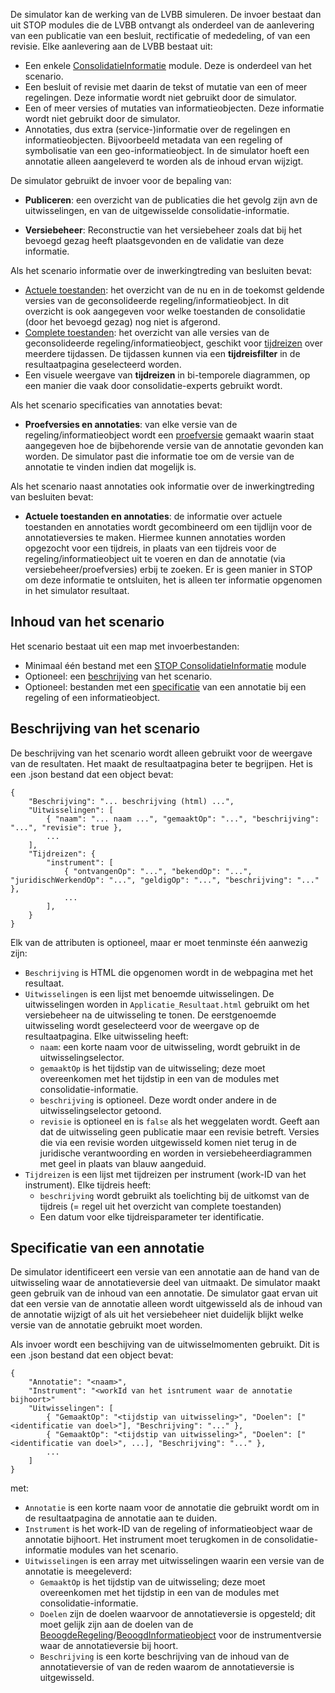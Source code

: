 De simulator kan de werking van de LVBB simuleren. De invoer bestaat dan uit STOP modules die de LVBB ontvangt als onderdeel van de aanlevering van een publicatie van een besluit, rectificatie of mededeling, of van een revisie. Elke aanlevering aan de LVBB bestaat uit:

* Een enkele [ConsolidatieInformatie](@@@STOP_Documentatie_Url@@@data_xsd_Element_data_ConsolidatieInformatie.html) module. Deze is onderdeel van het scenario.
* Een besluit of revisie met daarin de tekst of mutatie van een of meer regelingen. Deze informatie wordt niet gebruikt door de simulator.
* Een of meer versies of mutaties van informatieobjecten. Deze informatie wordt niet gebruikt door de simulator.
* Annotaties, dus extra (service-)informatie over de regelingen en informatieobjecten. Bijvoorbeeld metadata van een regeling of symbolisatie van een geo-informatieobject. In de simulator hoeft een annotatie alleen aangeleverd te worden als de inhoud ervan wijzigt.

De simulator gebruikt de invoer voor de bepaling van:
* **Publiceren**: een overzicht van de publicaties die het gevolg zijn avn de uitwisselingen, en van de uitgewisselde consolidatie-informatie.

* **Versiebeheer**: Reconstructie van het versiebeheer zoals dat bij het bevoegd gezag heeft plaatsgevonden en de validatie van deze informatie.

Als het scenario informatie over de inwerkingtreding van besluiten bevat:
* [Actuele toestanden](@@@STOP_Documentatie_Url@@@cons_xsd_Element_cons_ActueleToestanden.html): het overzicht van de nu en in de toekomst geldende versies van de geconsolideerde regeling/informatieobject. In dit overzicht is ook aangegeven voor welke toestanden de consolidatie (door het bevoegd gezag) nog niet is afgerond.
* [Complete toestanden](@@@STOP_Documentatie_Url@@@cons_xsd_Element_cons_CompleteToestanden.html): het overzicht van alle versies van de geconsolideerde regeling/informatieobject, geschikt voor [tijdreizen](@@@STOP_Documentatie_Url@@@regelgeving_in_de_tijd.html) over meerdere tijdassen. De tijdassen kunnen via een **tijdreisfilter** in de resultaatpagina geselecteerd worden.
* Een visuele weergave van **tijdreizen** in bi-temporele diagrammen, op een manier die vaak door consolidatie-experts gebruikt wordt.

Als het scenario specificaties van annotaties bevat:
* **Proefversies en annotaties**: van elke versie van de regeling/informatieobject wordt een [proefversie](@@@STOP_Documentatie_Url@@@cons_xsd_Element_cons_Proefversie.html) gemaakt waarin staat aangegeven hoe de bijbehorende versie van de annotatie gevonden kan worden. De simulator past die informatie toe om de versie van de annotatie te vinden indien dat mogelijk is.

Als het scenario naast annotaties ook informatie over de inwerkingtreding van besluiten bevat:
* **Actuele toestanden en annotaties**: de informatie over actuele toestanden en annotaties wordt gecombineerd om een tijdlijn voor de annotatieversies te maken. Hiermee kunnen annotaties worden opgezocht voor een tijdreis, in plaats van een tijdreis voor de regeling/informatieobject uit te voeren en dan de annotatie (via versiebeheer/proefversies) erbij te zoeken. Er is geen manier in STOP om deze informatie te ontsluiten, het is alleen ter informatie opgenomen in het simulator resultaat.

## Inhoud van het scenario
Het scenario bestaat uit een map met invoerbestanden:

* Minimaal één bestand met een [STOP ConsolidatieInformatie](@@@STOP_Documentatie_Url@@@data_xsd_Element_data_ConsolidatieInformatie.html) module
* Optioneel: een [beschrijving](#beschrijving-van-het-scenario) van het scenario.
* Optioneel: bestanden met een [specificatie](#specificatie-van-een-annotatie) van een annotatie bij een regeling of een informatieobject.

## Beschrijving van het scenario
De beschrijving van het scenario wordt alleen gebruikt voor de weergave van de resultaten. Het maakt de resultaatpagina beter te begrijpen. Het is een .json bestand dat een object bevat:
```
{
    "Beschrijving": "... beschrijving (html) ...",
    "Uitwisselingen": [
        { "naam": "... naam ...", "gemaaktOp": "...", "beschrijving": "...", "revisie": true },
        ...
    ],
    "Tijdreizen": {
        "instrument": [
            { "ontvangenOp": "...", "bekendOp": "...", "juridischWerkendOp": "...", "geldigOp": "...", "beschrijving": "..." },
            ...
        ],
    }
}
```
Elk van de attributen is optioneel, maar er moet tenminste één aanwezig zijn:
* `Beschrijving` is HTML die opgenomen wordt in  de webpagina met het resultaat.
* `Uitwisselingen` is een lijst met benoemde uitwisselingen. De uitwisselingen worden in `Applicatie_Resultaat.html` gebruikt om het versiebeheer na de uitwisseling te tonen. De eerstgenoemde uitwisseling wordt geselecteerd voor de weergave op de resultaatpagina. Elke uitwisseling heeft:
    * `naam`: een korte naam voor de uitwisseling, wordt gebruikt in de uitwisselingselector.
    * `gemaaktOp` is het tijdstip van de uitwisseling; deze moet overeenkomen met het tijdstip in een van de modules met consolidatie-informatie.
    * `beschrijving` is optioneel. Deze wordt onder andere in de uitwisselingselector getoond.
    * `revisie` is optioneel en is `false` als het weggelaten wordt. Geeft aan dat de uitwisseling geen publicatie maar een revisie betreft. Versies die via een revisie worden uitgewisseld komen niet terug in de juridische verantwoording en worden in versiebeheerdiagrammen met geel in plaats van blauw aangeduid.
* `Tijdreizen` is een lijst met tijdreizen per instrument (work-ID van het instrument). Elke tijdreis heeft:
    * `beschrijving` wordt gebruikt als toelichting bij de uitkomst van de tijdreis (= regel uit het overzicht van complete toestanden)
    * Een datum voor elke tijdreisparameter ter identificatie.

## Specificatie van een annotatie
De simulator identificeert een versie van een annotatie aan de hand van de uitwisseling waar de annotatieversie deel van uitmaakt. De simulator maakt geen gebruik van de inhoud van een annotatie. De simulator gaat ervan uit dat een versie van de annotatie alleen wordt uitgewisseld als de inhoud van de annotatie wijzigt of als uit het versiebeheer niet duidelijk blijkt welke versie van de annotatie gebruikt moet worden.

Als invoer wordt een beschijving van de uitwisselmomenten gebruikt. Dit is een .json bestand dat een object bevat:
```
{
    "Annotatie": "<naam>",
    "Instrument": "<workId van het isntrument waar de annotatie bijhoort>"
    "Uitwisselingen": [
        { "GemaaktOp": "<tijdstip van uitwisseling>", "Doelen": ["<identificatie van doel>"], "Beschrijving": "..." },
        { "GemaaktOp": "<tijdstip van uitwisseling>", "Doelen": ["<identificatie van doel>", ...], "Beschrijving": "..." },
        ...
    ]
}
```
met:
* `Annotatie` is een korte naam voor de annotatie die gebruikt wordt om in de resultaatpagina de annotatie aan te duiden.
* `Instrument` is het work-ID van de regeling of informatieobject waar de annotatie bijhoort. Het instrument moet terugkomen in de consolidatie-informatie modules van het scenario.
* `Uitwisselingen` is een array met uitwisselingen waarin een versie van de annotatie is meegeleverd:
    * `GemaaktOp` is het tijdstip van de uitwisseling; deze moet overeenkomen met het tijdstip in een van de modules met consolidatie-informatie.
    * `Doelen` zijn de doelen waarvoor de annotatieversie is opgesteld; dit moet gelijk zijn aan de doelen van de [BeoogdeRegeling](@@@STOP_Documentatie_Url@@@data_xsd_Element_data_BeoogdeRegeling.html)/[BeoogdInformatieobject](@@@STOP_Documentatie_Url@@@data_xsd_Element_data_BeoogdInformatieobject.html) voor de instrumentversie waar de annotatieversie bij hoort.
    * `Beschrijving` is een korte beschrijving van de inhoud van de annotatieversie of van de reden waarom de annotatieversie is uitgewisseld.

